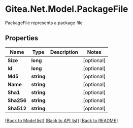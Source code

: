 # Gitea.Net.Model.PackageFile
PackageFile represents a package file

## Properties

Name | Type | Description | Notes
------------ | ------------- | ------------- | -------------
**Size** | **long** |  | [optional] 
**Id** | **long** |  | [optional] 
**Md5** | **string** |  | [optional] 
**Name** | **string** |  | [optional] 
**Sha1** | **string** |  | [optional] 
**Sha256** | **string** |  | [optional] 
**Sha512** | **string** |  | [optional] 

[[Back to Model list]](../README.md#documentation-for-models) [[Back to API list]](../README.md#documentation-for-api-endpoints) [[Back to README]](../README.md)

